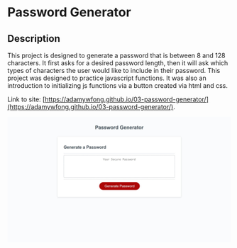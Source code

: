 # Password Generator

## Description
This project is designed to generate a password that is between 8 and 128 characters. It first asks for a desired password length, then it will ask which types of characters the user would like to include in their password. This project was designed to practice javascript functions.  It was also an introduction to initializing js functions via a button created via html and css.

Link to site: [https://adamywfong.github.io/03-password-generator/](https://adamywfong.github.io/03-password-generator/).

![Screenshot of deployed password generator](page-screenshot.jpeg)